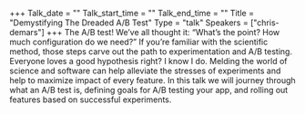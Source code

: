 +++
Talk_date = ""
Talk_start_time = ""
Talk_end_time = ""
Title = "Demystifying The Dreaded A/B Test"
Type = "talk"
Speakers = ["chris-demars"]
+++
The A/B test! We’ve all thought it: “What’s the point? How much configuration do we need?” If you’re familiar with the scientific method, those steps carve out the path to experimentation and A/B testing. Everyone loves a good hypothesis right? I know I do. Melding the world of science and software can help alleviate the stresses of experiments and help to maximize impact of every feature. In this talk we will journey through what an A/B test is, defining goals for A/B testing your app, and rolling out features based on successful experiments.

